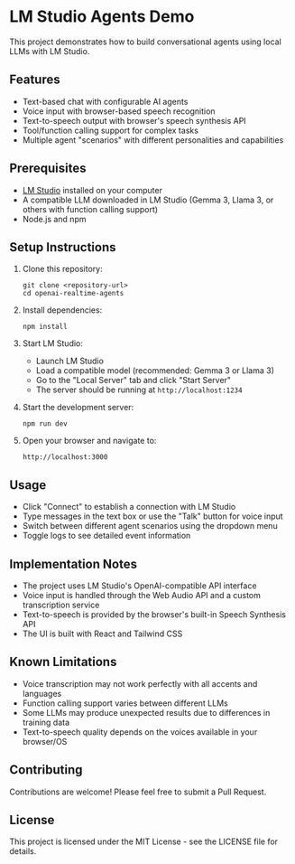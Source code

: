 # LM Studio Agents Demo

This project demonstrates how to build conversational agents using local LLMs with LM Studio.

## Features

- Text-based chat with configurable AI agents 
- Voice input with browser-based speech recognition
- Text-to-speech output with browser's speech synthesis API
- Tool/function calling support for complex tasks
- Multiple agent "scenarios" with different personalities and capabilities

## Prerequisites

- [LM Studio](https://lmstudio.ai/) installed on your computer
- A compatible LLM downloaded in LM Studio (Gemma 3, Llama 3, or others with function calling support)
- Node.js and npm

## Setup Instructions

1. Clone this repository:
   ```
   git clone <repository-url>
   cd openai-realtime-agents
   ```

2. Install dependencies:
   ```
   npm install
   ```

3. Start LM Studio:
   - Launch LM Studio
   - Load a compatible model (recommended: Gemma 3 or Llama 3)
   - Go to the "Local Server" tab and click "Start Server"
   - The server should be running at `http://localhost:1234`

4. Start the development server:
   ```
   npm run dev
   ```

5. Open your browser and navigate to:
   ```
   http://localhost:3000
   ```

## Usage

- Click "Connect" to establish a connection with LM Studio
- Type messages in the text box or use the "Talk" button for voice input
- Switch between different agent scenarios using the dropdown menu
- Toggle logs to see detailed event information

## Implementation Notes

- The project uses LM Studio's OpenAI-compatible API interface
- Voice input is handled through the Web Audio API and a custom transcription service
- Text-to-speech is provided by the browser's built-in Speech Synthesis API
- The UI is built with React and Tailwind CSS

## Known Limitations

- Voice transcription may not work perfectly with all accents and languages
- Function calling support varies between different LLMs
- Some LLMs may produce unexpected results due to differences in training data
- Text-to-speech quality depends on the voices available in your browser/OS

## Contributing

Contributions are welcome! Please feel free to submit a Pull Request.

## License

This project is licensed under the MIT License - see the LICENSE file for details.